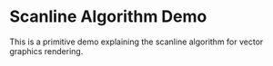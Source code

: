 # Scanline Algorithm Demo

This is a primitive demo explaining the scanline algorithm for vector graphics rendering.
